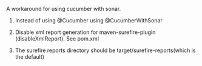 A workaround for using cucumber with sonar. 

1. Instead of using @Cucumber using @CucumberWithSonar

2. Disable xml report generation for maven-surefire-plugin (disableXmlReport). See pom.xml

3. The surefire reports directory should be target/surefire-reports(which is the default)
